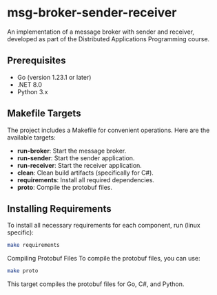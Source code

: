 # msg-broker-sender-receiver

An implementation of a message broker with sender and receiver, developed as part of the Distributed Applications Programming course.

## Prerequisites

- Go (version 1.23.1 or later)
- .NET 8.0
- Python 3.x

## Makefile Targets

The project includes a Makefile for convenient operations. Here are the available targets:

- **run-broker**: Start the message broker.
- **run-sender**: Start the sender application.
- **run-receiver**: Start the receiver application.
- **clean**: Clean build artifacts (specifically for C#).
- **requirements**: Install all required dependencies.
- **proto**: Compile the protobuf files.

## Installing Requirements

To install all necessary requirements for each component, run (linux specific):

```bash
make requirements
```

Compiling Protobuf Files
To compile the protobuf files, you can use:

```bash
make proto
```

This target compiles the protobuf files for Go, C#, and Python.
